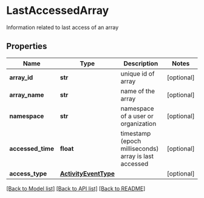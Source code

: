 # LastAccessedArray

Information related to last access of an array
## Properties
Name | Type | Description | Notes
------------ | ------------- | ------------- | -------------
**array_id** | **str** | unique id of array | [optional] 
**array_name** | **str** | name of the array | [optional] 
**namespace** | **str** | namespace of a user or organization | [optional] 
**accessed_time** | **float** | timestamp (epoch milliseconds) array is last accessed | [optional] 
**access_type** | [**ActivityEventType**](ActivityEventType.md) |  | [optional] 

[[Back to Model list]](../README.md#documentation-for-models) [[Back to API list]](../README.md#documentation-for-api-endpoints) [[Back to README]](../README.md)


